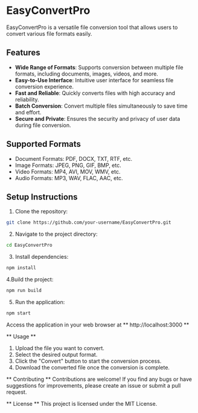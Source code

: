 # EasyConvertPro

EasyConvertPro is a versatile file conversion tool that allows users to convert various file formats easily.

## Features

- **Wide Range of Formats**: Supports conversion between multiple file formats, including documents, images, videos, and more.
- **Easy-to-Use Interface**: Intuitive user interface for seamless file conversion experience.
- **Fast and Reliable**: Quickly converts files with high accuracy and reliability.
- **Batch Conversion**: Convert multiple files simultaneously to save time and effort.
- **Secure and Private**: Ensures the security and privacy of user data during file conversion.

## Supported Formats

- Document Formats: PDF, DOCX, TXT, RTF, etc.
- Image Formats: JPEG, PNG, GIF, BMP, etc.
- Video Formats: MP4, AVI, MOV, WMV, etc.
- Audio Formats: MP3, WAV, FLAC, AAC, etc.

## Setup Instructions

1. Clone the repository:
```bash
git clone https://github.com/your-username/EasyConvertPro.git
```

2. Navigate to the project directory:
```bash
cd EasyConvertPro
```

3. Install dependencies:
```bash
npm install
```

4.Build the project:
```bash
npm run build
```

5. Run the application:
```bash
npm start
```
Access the application in your web browser at ** http://localhost:3000 **

** Usage **
1. Upload the file you want to convert.
2. Select the desired output format.
3. Click the "Convert" button to start the conversion process.
4. Download the converted file once the conversion is complete.

** Contributing ** 
Contributions are welcome! If you find any bugs or have suggestions for improvements, please create an issue or submit a pull request.

** License **
This project is licensed under the MIT License.
